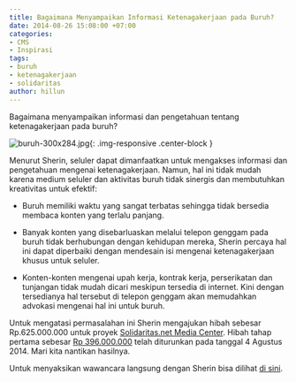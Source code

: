 ```yaml
---
title: Bagaimana Menyampaikan Informasi Ketenagakerjaan pada Buruh?
date: 2014-08-26 15:08:00 +07:00
categories:
- CMS
- Inspirasi
tags:
- buruh
- ketenagakerjaan
- solidaritas
author: hillun
---
```


Bagaimana menyampaikan informasi dan pengetahuan tentang ketenagakerjaan pada buruh?

![buruh-300x284.jpg](/uploads/buruh-300x284.jpg){: .img-responsive .center-block }

Menurut Sherin, seluler dapat dimanfaatkan untuk mengakses informasi dan pengetahuan mengenai ketenagakerjaan. Namun, hal ini tidak mudah karena medium seluler dan aktivitas buruh tidak sinergis dan membutuhkan kreativitas untuk efektif:

* Buruh memiliki waktu yang sangat terbatas sehingga tidak bersedia membaca konten yang terlalu panjang.

* Banyak konten yang disebarluaskan melalui telepon genggam pada buruh tidak berhubungan dengan kehidupan mereka, Sherin percaya hal ini dapat diperbaiki dengan mendesain isi mengenai ketenagakerjaan khusus untuk seluler.

* Konten-konten mengenai upah kerja, kontrak kerja, perserikatan dan tunjangan tidak mudah dicari meskipun tersedia di internet. Kini dengan tersedianya hal tersebut di telepon genggam akan memudahkan advokasi mengenai hal ini untuk buruh.

Untuk mengatasi permasalahan ini Sherin mengajukan hibah sebesar Rp.625.000.000 untuk proyek [Solidaritas.net Media Center](http://ciptamedia.org/wiki/Solidaritas.net_Media_Center). Hibah tahap pertama sebesar [Rp 396.000.000](http://ciptamedia.org/wiki/Tabel_Penerima_Hibah_Cipta_Media_Seluler) telah diturunkan pada tanggal 4 Agustus 2014. Mari kita nantikan hasilnya.

Untuk menyaksikan wawancara langsung dengan Sherin bisa dilihat [di sini](http://www.youtube.com/watch?v=nZJCwbmKGXY).